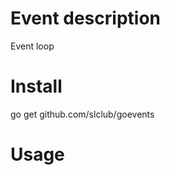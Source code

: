 <link rel="stylesheet" href="markdown.css">

# Event description

Event loop

# Install

go get github.com/slclub/goevents

# Usage


